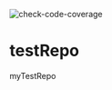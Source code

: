 ![check-code-coverage](https://img.shields.io/badge/coverage-82%25-brightgreen)
# testRepo
myTestRepo

